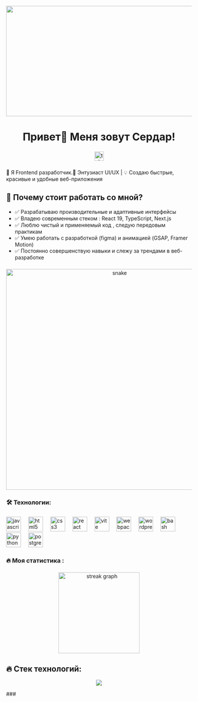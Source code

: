 <br clear="both">

<div align="center">
  <img height="300" width="600" src="https://user-images.githubusercontent.com/74038190/225813708-98b745f2-7d22-48cf-9150-083f1b00d6c9.gif"  />
</div>

###

<h1 align="center">Привет👋 Меня зовут Сердар!</h1>

###

<div align="center">
  <a href="https://t.me/HexBit2001" target="_blank">
    <img src="https://img.shields.io/static/v1?message=Telegram&logo=telegram&label=&color=2CA5E0&logoColor=white&labelColor=&style=for-the-badge" height="25" alt="telegram logo"  />
  </a>
</div>


###

<p align="left">🚀 Я Frontend разработчик.🎨 Энтузиаст UI/UX | 💡 Создаю быстрые, красивые и удобные веб-приложения </p>


## 📌 Почему стоит работать со мной?
- ✅ Разрабатываю производительные и адаптивные интерфейсы
- ✅ Владею современным стеком : React 19, TypeScript, Next.js
- ✅ Люблю чистый и применяемый код , следую передовым практикам
- ✅ Умею работать с разработкой (figma) и анимацией (GSAP, Framer Motion)
- ✅ Постоянно совершенствую навыки и слежу за трендами в веб-разработке

###

<p align="center">
 <img width="600" src="assets/github-snake.svg" alt="snake"/>
</p>

###

<h3 align="left">🛠 Технологии:</h3>

###

<div align="left">
  <img src="https://cdn.jsdelivr.net/gh/devicons/devicon/icons/javascript/javascript-original.svg" height="40" alt="javascript logo"  />
  <img width="12" />
  <img src="https://cdn.jsdelivr.net/gh/devicons/devicon/icons/html5/html5-original.svg" height="40" alt="html5 logo"  />
  <img width="12" />
  <img src="https://cdn.jsdelivr.net/gh/devicons/devicon/icons/css3/css3-original.svg" height="40" alt="css3 logo"  />
  <img width="12" />
  <img src="https://cdn.jsdelivr.net/gh/devicons/devicon/icons/react/react-original.svg" height="40" alt="react logo"  />
  <img width="12" />
  <img src="https://skillicons.dev/icons?i=vite" height="40" alt="vite logo"  />
  <img width="12" />
  <img src="https://cdn.simpleicons.org/webpack/8DD6F9" height="40" alt="webpack logo"  />
  <img width="12" />
  <img src="https://skillicons.dev/icons?i=wordpress" height="40" alt="wordpress logo"  />
  <img width="12" />
  <img src="https://cdn.simpleicons.org/gnubash/4EAA25" height="40" alt="bash logo"  />
  <img width="12" />
  <img src="https://skillicons.dev/icons?i=py" height="40" alt="python logo"  />
  <img width="12" />
  <img src="https://skillicons.dev/icons?i=postgres" height="40" alt="postgresql logo"  />
</div>

###

<h3 align="left">🔥   Моя статистика :</h3>

###

<div align="center">
  <img src="https://github-readme-stats.vercel.app/api?username=Serdar2001&show_icons=true&theme=radical" height="220" alt="streak graph"  />
</div>

###
## 🔥 Стек технологий:
<p align="center">
  <img src="https://skillicons.dev/icons?i=react,nextjs,typescript,tailwind,redux,nodejs,express,firebase,figma,vscode,git,github" />
</p>
###
